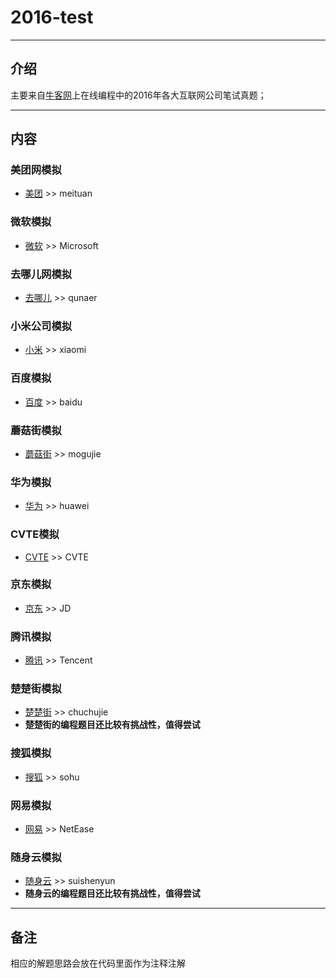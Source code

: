 # 2016-test
***
## **介绍**
主要来自[牛客网](https://www.nowcoder.com/)上在线编程中的2016年各大互联网公司笔试真题；
***
## **内容**
### **美团网模拟**
- [美团](https://www.nowcoder.com/ta/2016test?page=1) >> meituan

### **微软模拟**
- [微软](https://www.nowcoder.com/ta/2016test?page=1) >> Microsoft

### **去哪儿网模拟**
- [去哪儿](https://www.nowcoder.com/ta/2016test?page=1) >> qunaer

### **小米公司模拟**
- [小米](https://www.nowcoder.com/ta/2016test?page=1) >> xiaomi

### **百度模拟**
- [百度](https://www.nowcoder.com/ta/2016test?page=2) >> baidu

### **蘑菇街模拟**
- [蘑菇街](https://www.nowcoder.com/ta/2016test?page=2) >> mogujie

### **华为模拟**
- [华为](https://www.nowcoder.com/ta/2016test?page=2) >> huawei

### **CVTE模拟**
- [CVTE](https://www.nowcoder.com/ta/2016test?page=2) >> CVTE

### **京东模拟**
- [京东](https://www.nowcoder.com/ta/2016test?page=2) >> JD

### **腾讯模拟**
- [腾讯](https://www.nowcoder.com/ta/2016test?page=3) >> Tencent

### **楚楚街模拟**
- [楚楚街](https://www.nowcoder.com/ta/2016test?page=3) >> chuchujie
- **楚楚街的编程题目还比较有挑战性，值得尝试**

### **搜狐模拟**
- [搜狐](https://www.nowcoder.com/ta/2016test?page=4) >> sohu

### **网易模拟**
- [网易](https://www.nowcoder.com/ta/2016test?page=4) >> NetEase

### **随身云模拟**
- [随身云](https://www.nowcoder.com/ta/2016test?page=4) >> suishenyun
- **随身云的编程题目还比较有挑战性，值得尝试**
***
## **备注**
相应的解题思路会放在代码里面作为注释注解